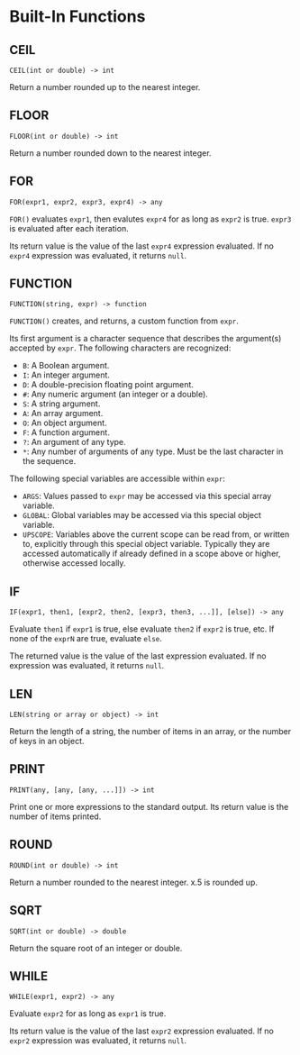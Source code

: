 # Built-In Functions

## CEIL

`CEIL(int or double) -> int`

Return a number rounded up to the nearest integer.


## FLOOR

`FLOOR(int or double) -> int`

Return a number rounded down to the nearest integer.


## FOR

`FOR(expr1, expr2, expr3, expr4) -> any`

`FOR()` evaluates `expr1`,
then evalutes `expr4` for as long as `expr2` is true.
`expr3` is evaluated after each iteration.

Its return value is the value of the last `expr4` expression evaluated.
If no `expr4` expression was evaluated, it returns `null`.


## FUNCTION

`FUNCTION(string, expr) -> function`

`FUNCTION()` creates, and returns, a custom function from `expr`.

Its first argument is a character sequence that describes the argument(s) accepted by `expr`.
The following characters are recognized:

* `B`: A Boolean argument.
* `I`: An integer argument.
* `D`: A double-precision floating point argument.
* `#`: Any numeric argument (an integer or a double).
* `S`: A string argument.
* `A`: An array argument.
* `O`: An object argument.
* `F`: A function argument.
* `?`: An argument of any type.
* `*`: Any number of arguments of any type. Must be the last character in the sequence.

The following special variables are accessible within `expr`:

* `ARGS`: Values passed to `expr` may be accessed via this special array variable.
* `GLOBAL`: Global variables may be accessed via this special object variable.
* `UPSCOPE`: Variables above the current scope can be read from, or written to, explicitly through this special object variable.
  Typically they are accessed automatically if already defined in a scope above or higher, otherwise accessed locally.


## IF

`IF(expr1, then1, [expr2, then2, [expr3, then3, ...]], [else]) -> any`

Evaluate `then1` if `expr1` is true,
else evaluate `then2` if `expr2` is true,
etc.
If none of the `exprN` are true, evaluate `else`.

The returned value is the value of the last expression evaluated.
If no expression was evaluated, it returns `null`.


## LEN

`LEN(string or array or object) -> int`

Return the length of a string,
the number of items in an array,
or the number of keys in an object.


## PRINT

`PRINT(any, [any, [any, ...]]) -> int`

Print one or more expressions to the standard output.
Its return value is the number of items printed.


## ROUND

`ROUND(int or double) -> int`

Return a number rounded to the nearest integer.
x.5 is rounded up.


## SQRT

`SQRT(int or double) -> double`

Return the square root of an integer or double.


## WHILE

`WHILE(expr1, expr2) -> any`

Evaluate `expr2` for as long as `expr1` is true.

Its return value is the value of the last `expr2` expression evaluated.
If no `expr2` expression was evaluated, it returns `null`.
